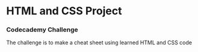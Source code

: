 # HTML and CSS Project
### Codecademy Challenge

The challenge is to make a cheat sheet using learned HTML and CSS code
